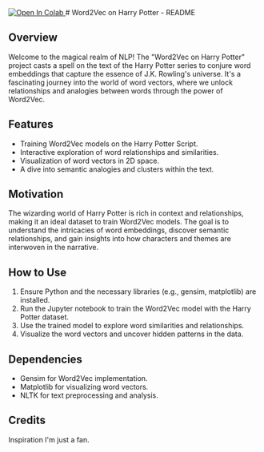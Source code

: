 <a target="_blank" href="https://colab.research.google.com/github/ChrisD-7/MI564/blob/main/w2vec.ipynb">
  <img src="https://colab.research.google.com/assets/colab-badge.svg" alt="Open In Colab"/>
</a>
# Word2Vec on Harry Potter - README

## Overview

Welcome to the magical realm of NLP! The "Word2Vec on Harry Potter" project casts a spell on the text of the Harry Potter series to conjure word embeddings that capture the essence of J.K. Rowling's universe. It's a fascinating journey into the world of word vectors, where we unlock relationships and analogies between words through the power of Word2Vec.

## Features

- Training Word2Vec models on the Harry Potter Script.
- Interactive exploration of word relationships and similarities.
- Visualization of word vectors in 2D space.
- A dive into semantic analogies and clusters within the text.

## Motivation

The wizarding world of Harry Potter is rich in context and relationships, making it an ideal dataset to train Word2Vec models. The goal is to understand the intricacies of word embeddings, discover semantic relationships, and gain insights into how characters and themes are interwoven in the narrative.

## How to Use

1. Ensure Python and the necessary libraries (e.g., gensim, matplotlib) are installed.
2. Run the Jupyter notebook to train the Word2Vec model with the Harry Potter dataset.
3. Use the trained model to explore word similarities and relationships.
4. Visualize the word vectors and uncover hidden patterns in the data.

## Dependencies

- Gensim for Word2Vec implementation.
- Matplotlib for visualizing word vectors.
- NLTK for text preprocessing and analysis.

## Credits

Inspiration I'm just a fan.
